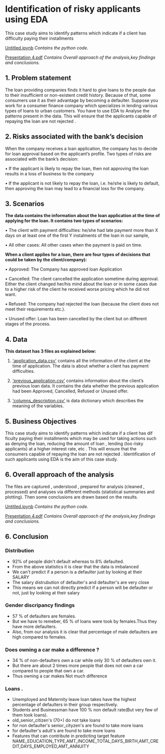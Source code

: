 
# Identification of risky applicants using EDA

This case study aims to identify patterns which indicate if a client has difficulty paying their installments

[Untitled.ipynb](https://github.com/ABHIJITHCV11/eda2/blob/master/Untitled.ipynb) *Contains the python code.*

[Presentation 4.pdf](https://github.com/ABHIJITHCV11/eda2/blob/master/Presentation%204.pdf) *Contains Overall approach of the analysis,key findings and conclusions.*
 


## 1. Problem statement
The loan providing companies finds it hard to give loans to the people due to their 
insufficient or non-existent credit history. Because of that, some consumers use it as their 
advantage by becoming a defaulter. Suppose you work for a consumer finance company 
which specializes in lending various types of loans to urban customers. You have to use 
EDA to Analyse the patterns present in the data. This will ensure that the applicants 
capable of repaying the loan are not rejected .

## 2. Risks associated with the bank’s decision

When the company receives a loan application,
the company has to decide for loan approval based on the applicant’s profile. 
Two types of risks are associated with the bank’s decision:

• If the applicant is likely to repay the loan, 
then not approving the loan results in a loss of business to the company

• If the applicant is not likely to repay the loan, i.e. he/she is likely to default, 
then approving the loan may lead to a financial loss for the company.


## 3. Scenarios

**The data contains the information about the loan application at the time of 
applying for the loan. It contains two types of scenarios:** 

• The client with payment difficulties: he/she had late payment more than X days on at least 
one of the first Y instalments of the loan in our sample,

• All other cases: All other cases when the payment is paid on time.

**When a client applies for a loan, there are four types of decisions that could 
be taken by the client/company):**

• Approved: The Company has approved loan Application

• Cancelled: The client cancelled the application sometime during approval. 
Either the client changed her/his mind about the loan or in some cases due to a higher 
risk of the client he received worse pricing which he did not want.

• Refused: The company had rejected the loan 
(because the client does not meet their requirements etc.).

• Unused offer:  Loan has been cancelled by the client but on different stages of the process.

 ## 4. Data
 
 **This dataset has 3 files as explained below:** 

 

1. ['application_data.csv'](application_data.csv)  contains all the information of the client at the time of application.
The data is about whether a client has payment difficulties.

2. ['previous_application.csv'](previous_application.csv) contains information about the client’s previous loan data. It contains the data whether the previous application had been Approved, Cancelled, Refused or Unused offer.

3. ['columns_description.csv'](columns_description.csv) is data dictionary which describes the meaning of the variables.

## 5. Business Objectives
This case study aims to identify patterns which indicate if a client has dif ficulty paying 
their installments which may be used for taking actions such as denying the loan, reducing 
the amount of loan , lending (too risky applicants) at a higher interest rate, etc . This will 
ensure that the consumers capable of repaying the loan are not rejected . Identification of 
such applicants using EDA is the aim of this case study.

## 6. Overall approach of the analysis
The files are captured , understood , prepared for analysis (cleaned , processed) and
analyses via different methods (statistical summaries and plotting). Then some conclusions
are drawn based on the results.

[Untitled.ipynb](https://github.com/ABHIJITHCV11/eda2/blob/master/Untitled.ipynb) *Contains the python code.*

[Presentation 4.pdf](https://github.com/ABHIJITHCV11/eda2/blob/master/Presentation%204.pdf) *Contains Overall approach of the analysis,key findings and conclusions.*

## 6. Conclusion
### Distribution
- 92% of people didn't default whereas to 8% defaulted.
- From the above statistics it is clear that the data is imbalanced
- We can't predict if a person is a defaulter just by looking at their SALARY
- The salary distrubution of defaulter's and defaulter's are very close
- This means we can not directly predict if a person will be defaulter or not, just by looking at their salary

### Gender discripancy findings
- 57 % of defaulters are females.
- But we have to remeber, 65 % of loans were took by females.Thus they have more defaulters.
- Also, from our analysis it is clear that percentage of male defaulters are high compared to females.

### Does owning a car make a difference ?
- 34 % of non-defaulters own a car while only 30 % of defaulters own it.
- But there are about 2 times more people that does not own a car compared to people that own a car.
- Thus owning a car makes Not much difference

### Loans .
- Unemployed and Maternity leave loan takes have the highest percentage of defaulters in their group respectively.
- Students and Businessman have 100 % non default rate(But very few of them took loans).
- old_senior_citizen's (70+) do not take loans
- for non defaulter's senior_cityzen's are found to take more loans
- for defaulter's adult's are found to take more loans
- Features that can contribute in predicting target feature NAME_EDUCATION_TYPE,AMT_INCOME_TOTAL,DAYS_BIRTH,AMT_CREDIT,DAYS_EMPLOYED,AMT_ANNUITY
